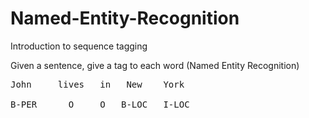 # Named-Entity-Recognition
Introduction to sequence tagging

Given a sentence, give a tag to each word (Named Entity Recognition)
<pre>
John     lives   in   New    York<br>
B-PER      O     O   B-LOC   I-LOC
</pre>
